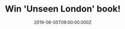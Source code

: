 ---
campaign-uuid: "c-09444a95-e42d-4ce9-b4cd-956cf06c7cda"
type: "Competition"
category: "Gifts"
date: "2019-06-05T09:00:00.000Z"
end-date: "2019-08-05T23:59:00.000Z"
disable-form: false
is_promoted: true
has_entry_page: true
title: "Win 'Unseen London' book!"
competition-description: "<p>From Tower Bridge to Battersea Power Station, Big Ben\
  \ to the Old Bailey, embark on a thrilling tour of the hidden interiors of some\
  \ of London's most iconic buildings. Celebrated photographer Peter Dazeley takes\
  \ you deep into the boiler room of the city's infrastructure, into the changing\
  \ rooms of our greatest temples of sport, into the heart of the Establishment, and\
  \ behind the scenes at the most opulent buildings in the Square Mile.</p>\n<p>A\
  \ thrilling tour behind the closed doors of the capital city's buildings. Click\
  \ below for a chance to win.</p>\n"
hero-header: "Win 'Unseen London' book!"
terms-confirmation: "N/A"
banner-img: "https://assets.expresslyapp.com/asset-617c6ea0-1ad3-47ca-845c-ecacf5ac1eb8.jpg"
logo-left-href: "http://club.expressly.io"
logo-left-image: "https://assets.expresslyapp.com/asset-b6275b44-9df1-4840-b5f7-b1e4fa26e177.jpg"
logo-left-title: "Expressly Club"
bg-image-hero: "https://assets.expresslyapp.com/asset-1395e7df-fe86-48e4-a856-a8807fef725f.jpg"
bg-image-first: "https://assets.expresslyapp.com/asset-59c9b4d5-da96-433b-89b9-22b8963e6c7a.jpg"
section1-content: "<p>Peter Dazeley takes you deep into the boiler room of the city's\
  \ infrastructure, into the changing rooms of our greatest temples of sport, into\
  \ the heart of the Establishment, and behind the scenes at the most opulent buildings\
  \ in the Square Mile.</p>\n<p>Photographs of these extraordinary buildings – some\
  \ derelict, but many still working – are accompanied by the story of how each of\
  \ these places was created, how they are used, and what they reveal about the currents\
  \ of power flowing through the city. See a glimpse of London behind closed doors\
  \ with this unique guide to the city's buildings, revised and updated to include\
  \ Hampton Court, the Tower of London, the Inigo Jones Banqueting Hall at Palace\
  \ of Whitehall, and the Royal Courts of Justice, Supreme Court and Bow Street Magistrates\
  \ Court.</p>\n<p>Click below for a chance to win now.</p>\n"
entry-title: "Win 'Unseen London' book!"
entry-content: "<p>Enter the draw to win 'Unseen London' book by completing the form\
  \ below before 23:59 on the 5th of August 2019.</p>\n"
has-winner: false
prize-description: "'Unseen London' book."
special-conditions: "Multiple entries are allowed up to one every day."
country-restrictions:
- "GB"
---